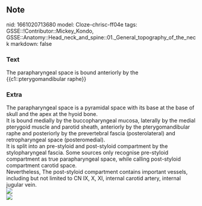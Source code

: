 ## Note
nid: 1661020713680
model: Cloze-chrisc-ff04e
tags: GSSE::!Contributor::Mickey_Kondo, GSSE::Anatomy::Head_neck_and_spine::01._General_topography_of_the_neck
markdown: false

### Text
The parapharyngeal space is bound anteriorly by the {{c1::pterygomandibular raphe}}

### Extra
<div>
  <div>
    The parapharyngeal space is a pyramidal space with its base at
    the base of skull and the apex at the hyoid bone.
  </div>
  <div>
    It is bound medially by the buccopharyngeal mucosa, laterally
    by the medial pterygoid muscle and parotid sheath, anteriorly
    by the pterygomandibular raphe and posteriorly by the
    prevertebral fascia (posterolateral) and retropharyngeal space
    (posteromedial).
  </div>
  <div>
    It is split into an pre-styloid and post-styloid compartment by
    the stylopharyngeal fascia. Some sources only recognise
    pre-styloid compartment as true parapharyngeal space, while
    calling post-styloid compartment carotid space.
  </div>
  <div>
    Nevertheless, The post-styloid compartment contains important
    vessels, including but not limited to CN IX, X, XI, internal
    carotid artery, internal jugular vein.
  </div>
</div><img src=
"paste-8868af300629bd6ad648a90ef665e9aabf8fe7c8.jpg">
<div><img src=
"paste-2a35b508df49d1fc937182be7203bcd5aedbffed.jpg"></div>
